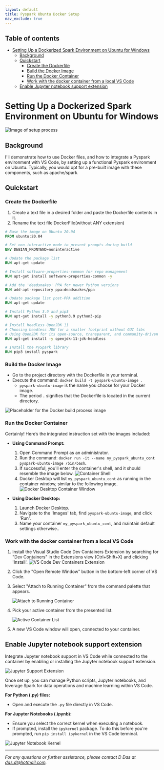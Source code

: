 ```yaml
---
layout: default
title: Pyspark Ubuntu Docker Setup
nav_exclude: true
---
```


## Table of contents

- [Setting Up a Dockerized Spark Environment on Ubuntu for Windows](#setting-up-a-dockerized-spark-environment-on-ubuntu-for-windows)
  - [Background](#background)
  - [Quickstart](#quickstart)
    - [Create the Dockerfile](#create-the-dockerfile)
    - [Build the Docker Image](#build-the-docker-image)
    - [Run the Docker Container](#run-the-docker-container)
    - [Work with the docker container from a local VS Code](#work-with-the-docker-container-from-a-local-vs-code)
  - [Enable Jupyter notebook support extension](#enable-jupyter-notebook-support-extension)



# Setting Up a Dockerized Spark Environment on Ubuntu for Windows

![Image of setup process](images/image7.jpg)

## Background

I'll demonstrate how to use Docker files, and how to integrate a Pyspark environment with VS Code, by setting up a functional Pyspark environment on Ubuntu. Typically, you would opt for a pre-built image with these components, such as apache/spark.             

## Quickstart

### Create the Dockerfile

1. Create a text file in a desired folder and paste the Dockerfile contents in it.
2. Rename the text file DockerFile(without ANY extension)

```Dockerfile
# Base the image on Ubuntu 20.04
FROM ubuntu:20.04  

# Set non-interactive mode to prevent prompts during build
ENV DEBIAN_FRONTEND=noninteractive  

# Update the package list
RUN apt-get update  

# Install software-properties-common for repo management
RUN apt-get install software-properties-common -y  

# Add the 'deadsnakes' PPA for newer Python versions
RUN add-apt-repository ppa:deadsnakes/ppa  

# Update package list post-PPA addition
RUN apt-get update  

# Install Python 3.9 and pip3
RUN apt-get install -y python3.9 python3-pip  

# Install headless OpenJDK 11
# Choosing headless JDK for a smaller footprint without GUI libs
# Using OpenJDK for its open-source, transparent, and community-driven nature
RUN apt-get install -y openjdk-11-jdk-headless  

# Install the PySpark library
RUN pip3 install pyspark
```

### Build the Docker Image
- Go to the project directory with the Dockerfile in your terminal.
- Execute the command: `docker build -t pyspark-ubuntu-image .`
  - `pyspark-ubuntu-image` is the name you choose for your Docker image.
  - The period `.` signifies that the Dockerfile is located in the current directory.

![Placeholder for the Docker build process image](images/image9.png)

### Run the Docker Container
Certainly! Here’s the integrated instruction set with the images included:

- **Using Command Prompt:**
  1. Open Command Prompt as an administrator.
  2. Run the command: `docker run -it --name my_pyspark_ubuntu_cont pyspark-ubuntu-image /bin/bash`.
  3. If successful, you'll enter the container's shell, and it should resemble the image below.
     ![Container Shell](images/image6.png)
  4. Docker Desktop will list `my_pyspark_ubuntu_cont` as running in the container window, similar to the following image.
     ![Docker Desktop Container Window](images/image8.png)

- **Using Docker Desktop:**
  1. Launch Docker Desktop.
  2. Navigate to the 'Images' tab, find `pyspark-ubuntu-image`, and click 'Run'.
  3. Name your container `my_pyspark_ubuntu_cont`, and maintain default settings otherwise..

### Work with the docker container from a local VS Code

1. Install the Visual Studio Code Dev Containers Extension by searching for "Dev Containers" in the Extensions view (Ctrl+Shift+X) and clicking 'Install'.
   ![VS Code Dev Containers Extension](images/image5.png)

2. Click the "Open Remote Window" button in the bottom-left corner of VS Code.

3. Select "Attach to Running Container" from the command palette that appears.

   ![Attach to Running Container](images/image3.png)

4. Pick your active container from the presented list.

   ![Active Container List](images/image2.png)

5. A new VS Code window will open, connected to your container.

## Enable Jupyter notebook support extension

Integrate Jupyter notebook support in VS Code while connected to the container by enabling or installing the Jupyter notebook support extension.

![Jupyter Support Extension](images/image4.png)

Once set up, you can manage Python scripts, Jupyter notebooks, and leverage Spark for data operations and machine learning within VS Code.

**For Python (.py) files:**
- Open and execute the `.py` file directly in VS Code.

**For Jupyter Notebooks (.ipynb):**
- Ensure you select the correct kernel when executing a notebook.
- If prompted, install the `ipykernel` package. To do this before you're prompted, run `pip install ipykernel` in the VS Code terminal.

![Jupyter Notebook Kernel](images/image10.png)

---

*For any questions or further assistance, please contact D Das at das.d@hotmail.com.*